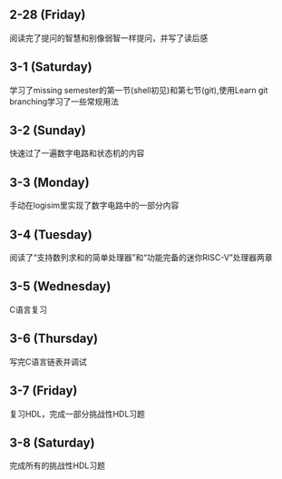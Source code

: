 ## 2-28 (Friday)
阅读完了提问的智慧和别像弱智一样提问，并写了读后感
## 3-1 (Saturday)
学习了missing semester的第一节(shell初见)和第七节(git),使用Learn git branching学习了一些常规用法
## 3-2 (Sunday)
快速过了一遍数字电路和状态机的内容
## 3-3 (Monday)
手动在logisim里实现了数字电路中的一部分内容
## 3-4 (Tuesday)
阅读了“支持数列求和的简单处理器”和“功能完备的迷你RISC-V”处理器两章

## 3-5 (Wednesday)
C语言复习

## 3-6 (Thursday)
写完C语言链表并调试

## 3-7 (Friday)
复习HDL，完成一部分挑战性HDL习题

## 3-8 (Saturday)
完成所有的挑战性HDL习题

